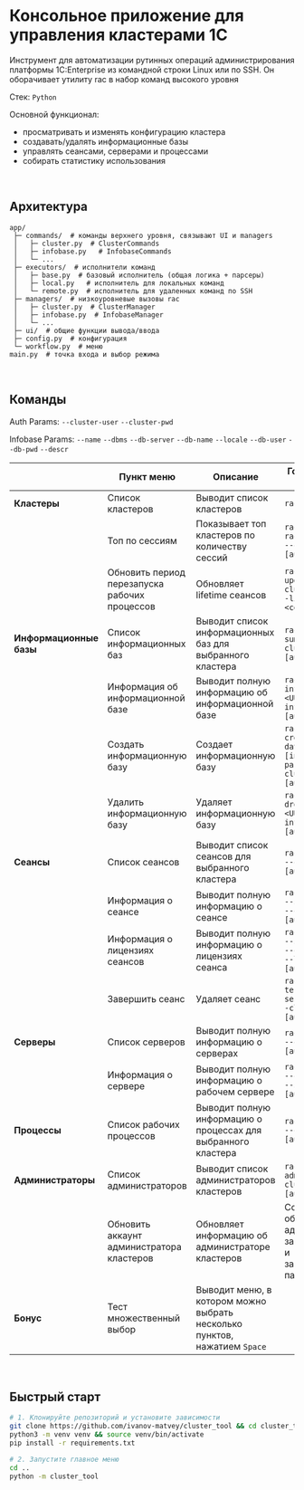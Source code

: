 # Консольное приложение для управления кластерами 1С

Инструмент для автоматизации рутинных операций администрирования платформы 1C:Enterprise из командной строки Linux или по SSH. Он оборачивает утилиту rac в набор команд высокого уровня

Стек: `Python`

Основной функционал:
- просматривать и изменять конфигурацию кластера
- создавать/удалять информационные базы
- управлять сеансами, серверами и процессами
- собирать статистику использования

<br>

## Архитектура

```
app/
 ├─ commands/  # команды верхнего уровня, связывают UI и managers
 │   ├─ cluster.py  # ClusterCommands
 │   ├─ infobase.py   # InfobaseCommands
 │   └─ ...
 ├─ executors/  # исполнители команд
 │   ├─ base.py  # базовый исполнитель (общая логика + парсеры)
 │   ├─ local.py   # исполнитель для локальных команд
 │   └─ remote.py  # исполнитель для удаленных команд по SSH
 ├─ managers/  # низкоуровневые вызовы rac
 │   ├─ cluster.py  # ClusterManager
 │   ├─ infobase.py  # InfobaseManager
 │   └─ ...
 ├─ ui/  # общие функции вывода/ввода
 ├─ config.py  # конфигурация
 └─ workflow.py  # меню
main.py  # точка входа и выбор режима

```

<br>

## Команды

Auth Params: `--cluster-user` `--cluster-pwd`

Infobase Params: `--name` `--dbms` `--db-server` `--db-name` `--locale` `--db-user` `--db-pwd` `--descr`

|                         | Пункт меню                                    | Описание                                                                  | Горячая логика (`rac ...`)                                                               |
|-------------------------|-----------------------------------------------|---------------------------------------------------------------------------|------------------------------------------------------------------------------------------|
| **Кластеры**            | Список кластеров                              | Выводит список кластеров                                                  | `rac cluster list`                                                                       |
|                         | Топ по сессиям                                | Показывает топ кластеров по количеству сессий                             | `rac cluster list` `rac session list --cluster=<UUID> [auth-params]`                     |
|                         | Обновить период перезапуска рабочих процессов | Обновляет lifetime сеансов                                                | `rac cluster update --cluster=<UUID> --lifetime-limit=<сек>`                             |
| **Информационные базы** | Список информационных баз                     | Выводит список информационных баз для выбранного кластера                 | `rac infobase summary list --cluster=<UUID> [auth-params]`                               |
|                         | Информация об информационной базе             | Выводит полную информацию об информационной базе                          | `rac infobase info --cluster=<UUID> --infobase=<UUID> [auth-params]`                     |
|                         | Создать информационную базу                   | Создает информационную базу                                               | `rac infobase create --create-database [infobase-params] --cluster=<UUID> [auth-params]` |
|                         | Удалить информационную базу                   | Удаляет информационную базу                                               | `rac infobase drop --cluster=<UUID> --infobase=<UUID> [auth-params]`                     |
| **Сеансы**              | Список сеансов                                | Выводит список сеансов для выбранного кластера                            | `rac session list --cluster=<UUID> [auth-params]`                                        |
|                         | Информация о сеансе                           | Выводит полную информацию о сеансе                                        | `rac session info --session=<UUID> --cluster=<UUID> [auth-params]`                       |
|                         | Информация о лицензиях сеансов                | Выводит полную информацию о лицензиях сеанса                              | `rac session info --session=<UUID> --cluster=<UUID> --licenses [auth-params]`            |
|                         | Завершить сеанс                               | Удаляет сеанс                                                             | `rac session terminate --session=<UUID> --cluster=<UUID> [auth-params]`                  |
| **Серверы**             | Список серверов                               | Выводит полную информацию о серверах                                      | `rac server list --cluster=<UUID> [auth-params]`                                         |
|                         | Информация о сервере                          | Выводит полную информацию о рабочем сервере                               | `rac server info --cluster=<UUID> --server=<UUID> [auth-params]`                         |
| **Процессы**            | Список рабочих процессов                      | Выводит полную информацию о процессах для выбранного кластера             | `rac process list --cluster=<UUID> [auth-params]`                                        |
| **Администраторы**      | Список администраторов                        | Выводит список администраторов кластеров                                  | `rac cluster admin list --cluster=<UUID> [auth-params]`                                  |
|                         | Обновить аккаунт администратора кластеров     | Обновляет информацию об администраторе кластеров                          | Создаёт или обновляет администратора, записывая логин и зашифрованный пароль             |
| **Бонус**               | Тест множественный выбор                      | Выводит меню, в котором можно выбрать несколько пунктов, нажатием `Space` |                                                                                          |

<br>

## Быстрый старт

```bash
# 1. Клонируйте репозиторий и установите зависимости
git clone https://github.com/ivanov-matvey/cluster_tool && cd cluster_tool
python3 -m venv venv && source venv/bin/activate
pip install -r requirements.txt

# 2. Запустите главное меню
cd ..
python -m cluster_tool
```

